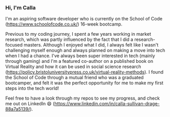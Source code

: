 ### Hi, I'm Calla

I'm an aspiring software developer who is currently on the School of Code (https://www.schoolofcode.co.uk/) 16-week bootcamp. 

Previous to my coding journey, I spent a few years working in market research, which was partly influenced by the fact that I did a research-focused masters. Although I enjoyed what I did, I always felt like I wasn't challenging myself enough and always planned on making a move into tech when I had a chance. I've always been super interested in tech (mainly through gaming) and I'm a featured co-author on a published book on Virtual Reality and how it can be used in social science research (https://policy.bristoluniversitypress.co.uk/virtual-reality-methods). I found the School of Code through a mutual friend who was a graduated bootcamper, and felt it was the perfect opportunity for me to make my first steps into the tech world!

Feel free to have a look through my repos to see my progress, and check me out on LinkedIn 😄 (https://www.linkedin.com/in/calla-sullivan-drage-88a7a5139/). 
